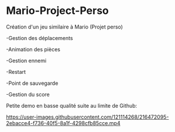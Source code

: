 # Mario-Project-Perso
Création d'un jeu similaire à Mario (Projet perso)

-Gestion des déplacements

-Animation des pièces

-Gestion ennemi

-Restart

-Point de sauvegarde

-Gestion du score

Petite demo en basse qualité suite au limite de Github:

https://user-images.githubusercontent.com/121114268/216472095-2ebacce4-f736-40f5-8a1f-4298cfb85cce.mp4

